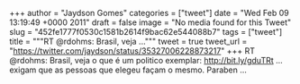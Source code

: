
+++
author = "Jaydson Gomes"
categories = ["tweet"]
date = "Wed Feb 09 13:19:49 +0000 2011"
draft = false
image = "No media found for this Tweet"
slug = "452fe1777f0530c1581b2614f9bac62e544088b7"
tags = ["tweet"]
title = """RT @rdohms: Brasil, veja ..."""
tweet = true
tweet_url = "https://twitter.com/jaydson/status/35327006228873217"
+++
RT @rdohms: Brasil, veja o que é um politico exemplar: http://bit.ly/gduTRt  ... exigam que as pessoas que elegeu façam o mesmo. Paraben ...
